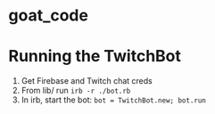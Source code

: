 # goat_code

# Running the TwitchBot
1. Get Firebase and Twitch chat creds
2. From lib/ run `irb -r ./bot.rb`
3. In irb, start the bot: `bot = TwitchBot.new; bot.run`
